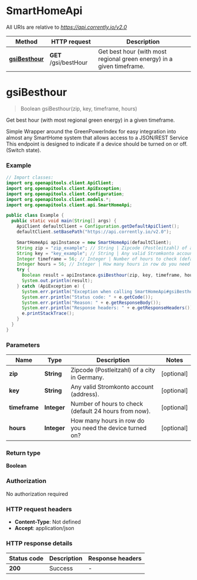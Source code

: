 # SmartHomeApi

All URIs are relative to *https://api.corrently.io/v2.0*

Method | HTTP request | Description
------------- | ------------- | -------------
[**gsiBesthour**](SmartHomeApi.md#gsiBesthour) | **GET** /gsi/bestHour | Get best hour (with most regional green energy) in a given timeframe.


<a name="gsiBesthour"></a>
# **gsiBesthour**
> Boolean gsiBesthour(zip, key, timeframe, hours)

Get best hour (with most regional green energy) in a given timeframe.

Simple Wrapper around the GreenPowerIndex for easy integration into almost any SmartHome system that allows access to a JSON/REST Service This endpoint is designed to indicate if a device should be turned on or off. (Switch state). 

### Example
```java
// Import classes:
import org.openapitools.client.ApiClient;
import org.openapitools.client.ApiException;
import org.openapitools.client.Configuration;
import org.openapitools.client.models.*;
import org.openapitools.client.api.SmartHomeApi;

public class Example {
  public static void main(String[] args) {
    ApiClient defaultClient = Configuration.getDefaultApiClient();
    defaultClient.setBasePath("https://api.corrently.io/v2.0");

    SmartHomeApi apiInstance = new SmartHomeApi(defaultClient);
    String zip = "zip_example"; // String | Zipcode (Postleitzahl) of a city in Germany.
    String key = "key_example"; // String | Any valid Stromkonto account (address).
    Integer timeframe = 56; // Integer | Number of hours to check (default 24 hours from now).
    Integer hours = 56; // Integer | How many hours in row do you need the device turned on?
    try {
      Boolean result = apiInstance.gsiBesthour(zip, key, timeframe, hours);
      System.out.println(result);
    } catch (ApiException e) {
      System.err.println("Exception when calling SmartHomeApi#gsiBesthour");
      System.err.println("Status code: " + e.getCode());
      System.err.println("Reason: " + e.getResponseBody());
      System.err.println("Response headers: " + e.getResponseHeaders());
      e.printStackTrace();
    }
  }
}
```

### Parameters

Name | Type | Description  | Notes
------------- | ------------- | ------------- | -------------
 **zip** | **String**| Zipcode (Postleitzahl) of a city in Germany. | [optional]
 **key** | **String**| Any valid Stromkonto account (address). | [optional]
 **timeframe** | **Integer**| Number of hours to check (default 24 hours from now). | [optional]
 **hours** | **Integer**| How many hours in row do you need the device turned on? | [optional]

### Return type

**Boolean**

### Authorization

No authorization required

### HTTP request headers

 - **Content-Type**: Not defined
 - **Accept**: application/json

### HTTP response details
| Status code | Description | Response headers |
|-------------|-------------|------------------|
**200** | Success |  -  |


